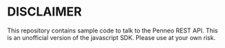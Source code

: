 # DISCLAIMER

This repository contains sample code to talk to the Penneo REST API. This is an unofficial version of the javascript SDK. Please use at your own risk.
